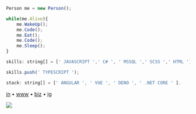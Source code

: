 ```javascript
Person me = new Person();

while(me.Alive){
	me.WakeUp();
	me.Code();
	me.Eat();
	me.Code();
	me.Sleep();
}

skills: string[] = [' JAVASCRIPT ',' C# ', ' MSSQL ',' SCSS ',' HTML '];

skills.push(' TYPESCRIPT ');

stack: string[] = [' ANGULAR ', ' VUE ', ' DENO ', ' .NET CORE ' ].

```

[in](https://linkedin.com/in/kalousek) •
[www](https://filipkalousek.cz) •
[biz](https://twentio.cz) •
[ig](https://instagram.com/kalousekf)

![](https://twentio.cz/assets/images/img_twentio_share.jpg)


<!--
**kaldaf/kaldaf** is a ✨ _special_ ✨ repository because its `README.md` (this file) appears on your GitHub profile.

Here are some ideas to get you started:

- 🔭 I’m currently working on ...
- 🌱 I’m currently learning ...
- 👯 I’m looking to collaborate on ...
- 🤔 I’m looking for help with ...
- 💬 Ask me about ...
- 📫 How to reach me: ...
- 😄 Pronouns: ...
- ⚡ Fun fact: ...
-->
